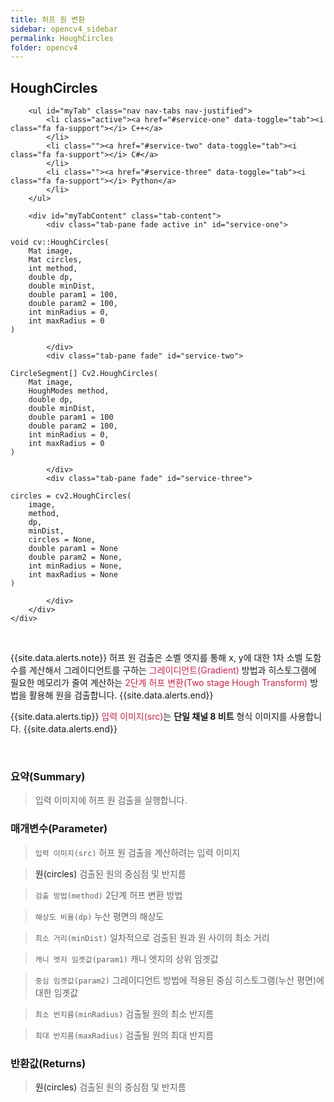 ```yaml
---
title: 허프 원 변환
sidebar: opencv4_sidebar
permalink: HoughCircles
folder: opencv4
---
```


<div class="row">
    <div class="col-lg-12">
        <h2 class="page-header">HoughCircles</h2>
    </div>
    <div class="col-lg-12">

        <ul id="myTab" class="nav nav-tabs nav-justified">
            <li class="active"><a href="#service-one" data-toggle="tab"><i class="fa fa-support"></i> C++</a>
            </li>
            <li class=""><a href="#service-two" data-toggle="tab"><i class="fa fa-support"></i> C#</a>
            </li>
            <li class=""><a href="#service-three" data-toggle="tab"><i class="fa fa-support"></i> Python</a>
            </li>
        </ul>

        <div id="myTabContent" class="tab-content">
            <div class="tab-pane fade active in" id="service-one">
<pre class="prettyprint"><code class="language-cpp">void cv::HoughCircles(
    Mat image,
    Mat circles,
    int method,
    double dp,
    double minDist,
    double param1 = 100,
    double param2 = 100,
    int minRadius = 0,
    int maxRadius = 0 
)</code></pre>
            </div>
            <div class="tab-pane fade" id="service-two">
<pre class="prettyprint"><code class="language-cs">CircleSegment[] Cv2.HoughCircles(
    Mat image,
    HoughModes method,
    double dp,
    double minDist,
    double param1 = 100
    double param2 = 100,
    int minRadius = 0,
    int maxRadius = 0
)</code></pre>
            </div>
            <div class="tab-pane fade" id="service-three">
<pre class="prettyprint"><code class="language-py">circles = cv2.HoughCircles(
    image,
    method,
    dp,
    minDist,
    circles = None,
    double param1 = None
    double param2 = None,
    int minRadius = None,
    int maxRadius = None
)</code></pre>
            </div>
        </div>
    </div>
</div>

<br>

{{site.data.alerts.note}}
허프 원 검출은 소벨 엣지를 통해 x, y에 대한 1차 소벨 도함수를 계산해서 그레이디언트를 구하는 <font color="#c7254e">그레이디언트(Gradient)</font> 방법과 히스토그램에 필요한 메모리가 줄여 계산하는 <font color="#c7254e">2단계 허프 변환(Two stage Hough Transform)</font> 방법을 활용해 원을 검출합니다.
{{site.data.alerts.end}}

{{site.data.alerts.tip}}
<font color="#c7254e">입력 이미지(src)</font>는 <b>단일 채널 8 비트</b> 형식 이미지를 사용합니다.
{{site.data.alerts.end}}

<br>

### 요약(Summary)

> 입력 이미지에 허프 원 검출을 실행합니다.

### 매개변수(Parameter)

> `입력 이미지(src)` 허프 원 검출을 계산하려는 입력 이미지

> <a data-toggle="tooltip" data-original-title="{{site.data.glossary.only_C_Python}}">원(circles)</a> 검출된 원의 중심점 및 반지름

> `검출 방법(method)` 2단계 허프 변환 방법

> `해상도 비율(dp)` 누산 평면의 해상도

> `최소 거리(minDist)` 일차적으로 검출된 원과 원 사이의 최소 거리

> `캐니 엣지 임곗값(param1)` 캐니 엣지의 상위 임곗값

> `중심 임곗값(param2)` 그레이디언트 방법에 적용된 중심 히스토그램(누산 평면)에 대한 임곗값

> `최소 반지름(minRadius)` 검출될 원의 최소 반지름

> `최대 반지름(maxRadius)` 검출될 원의 최대 반지름

### 반환값(Returns)

> <a data-toggle="tooltip" data-original-title="{{site.data.glossary.only_CS_Python}}">원(circles)</a> 검출된 원의 중심점 및 반지름